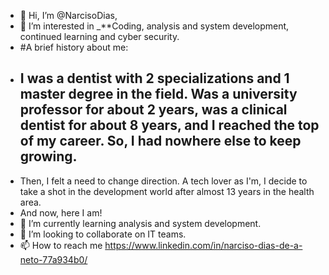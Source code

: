 - 👋 Hi, I’m @NarcisoDias,
- 👀 I’m interested in _**Coding, analysis and system development, continued learning and cyber security.
-    #A brief history about me:
-    ## I was a dentist with 2 specializations and 1 master degree in the field. Was a university professor for about 2 years, was a clinical dentist for about 8 years, and I reached the top of my career. So, I had nowhere else to keep growing. 
-    Then, I felt a need to change direction. A tech lover as I'm, I decide to take a shot in the development world after almost 13 years in the health area.
-    And now, here I am!       
- 🌱 I’m currently learning analysis and system development.
- 💞️ I’m looking to collaborate on IT teams.
- 📫 How to reach me https://www.linkedin.com/in/narciso-dias-de-a-neto-77a934b0/

<!---
NarcisoDias/NarcisoDias is a ✨ special ✨ repository because its `README.md` (this file) appears on your GitHub profile.
You can click the Preview link to take a look at your changes.
--->
